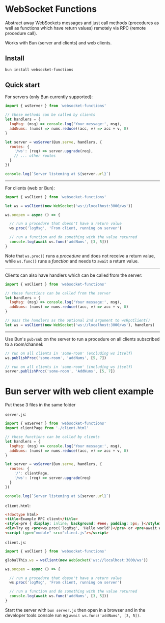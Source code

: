 # WebSocket Functions

Abstract away WebSockets messages and just call methods (procedures as well as functions which have return values) remotely via RPC (remote procedure call).

Works with Bun (server and clients) and web clients.

## Install

```bash
bun install websocket-functions
```

## Quick start

For servers (only Bun currently supported):

```js
import { wsServer } from 'websocket-functions'

// these methods can be called by clients
let handlers = {
  logMsg: (msg) => console.log('Your message:', msg),
  addNums: (nums) => nums.reduce((acc, v) => acc + v, 0)
}

let server = wsServer(Bun.serve, handlers, {
  routes: {
    '/ws': (req) => server.upgrade(req),
    // ... other routes
  }
})

console.log(`Server listening at ${server.url}`)
```

---

For clients (web or Bun):

```js
import { wsClient } from 'websocket-functions'

let ws = wsClient(new WebSocket('ws://localhost:3000/ws'))

ws.onopen = async () => {

  // run a procedure that doesn't have a return value
  ws.proc('logMsg', 'From client, running on server')

  // run a function and do something with the value returned
  console.log(await ws.func('addNums', [3, 5]))
}
```

Note that `ws.proc()` runs a _procedure_ and does not receive a return value, while `ws.func()` runs a _function_ and needs to `await` a return value.

---

Clients can also have handlers which can be called from the server:

```js
import { wsClient } from 'websocket-functions'

// these functions can be called from the server
let handlers = {
  logMsg: (msg) => console.log('Your message:', msg),
  addNums: (nums) => nums.reduce((acc, v) => acc + v, 0)
}

// pass the handlers as the optional 2nd argument to wsRpcClient()
let ws = wsClient(new WebSocket('ws://localhost:3000/ws'), handlers)
```

---

Use Bun's `pub/sub` on the server to run a procedure on all clients subscribed to a room/channel:

```js
// run on all clients in 'some-room' (excluding ws itself)
ws.publishProc('some-room', 'addNums', [5, 7])

// run on all clients in 'some-room' (including ws itself)
server.publishProc('some-room', 'AddNums', [5, 7])
```

# Bun server with web client example

Put these 3 files in the same folder

`server.js`:
```js
import { wsServer } from 'websocket-functions'
import clientPage from './client.html'

// these functions can be called by clients
let handlers = {
  logMsg: (msg) => console.log('Your message:', msg),
  addNums: (nums) => nums.reduce((acc, v) => acc + v, 0)
}

let server = wsServer(Bun.serve, handlers, {
  routes: {
    '/': clientPage,
    '/ws': (req) => server.upgrade(req)
  }
})

console.log(`Server listening at ${server.url}`)
```

`client.html`:
```html
<!doctype html>
<title>Example RPC client</title>
<style>pre { display: inline; background: #eee; padding: 5px; }</style>
<div>Try eg <pre>ws.proc('logMsg', 'Hello world')</pre> or <pre>await ws.func('addNums', [3, 5])</pre> in the console.</div>
<script type="module" src="client.js"></script>
```

`client.js`:
```js
import { wsClient } from 'websocket-functions'

globalThis.ws = wsClient(new WebSocket('ws://localhost:3000/ws'))

ws.onopen = async () => {

  // run a procedure that doesn't have a return value
  ws.proc('logMsg', 'From client, running on server')

  // run a function and do something with the value returned
  console.log(await ws.func('addNums', [3, 5]))
}
```

Start the server with `bun server.js` then open in a browser and in the developer tools console run eg `await ws.func('addNums', [3, 5])`.